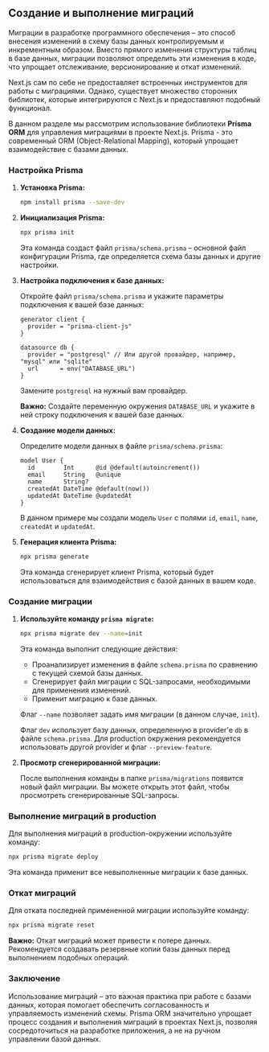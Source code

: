 ## Создание и выполнение миграций

Миграции в разработке программного обеспечения – это способ внесения изменений в схему базы данных контролируемым и инкрементным образом. Вместо прямого изменения структуры таблиц в базе данных, миграции позволяют определить эти изменения в коде, что упрощает отслеживание, версионирование и откат изменений.

Next.js сам по себе не предоставляет встроенных инструментов для работы с миграциями. Однако, существует множество сторонних библиотек, которые интегрируются с Next.js и предоставляют подобный функционал. 

В данном разделе мы рассмотрим использование библиотеки **Prisma ORM** для управления миграциями в проекте Next.js. Prisma - это современный ORM (Object-Relational Mapping), который упрощает взаимодействие с базами данных.

### Настройка Prisma

1. **Установка Prisma:**

    ```bash
    npm install prisma --save-dev
    ```
2. **Инициализация Prisma:**

    ```bash
    npx prisma init
    ```

    Эта команда создаст файл `prisma/schema.prisma` – основной файл конфигурации Prisma, где определяется схема базы данных и другие настройки.
3. **Настройка подключения к базе данных:**

    Откройте файл `prisma/schema.prisma` и укажите параметры подключения к вашей базе данных:

    ```prisma
    generator client {
      provider = "prisma-client-js"
    }

    datasource db {
      provider = "postgresql" // Или другой провайдер, например, "mysql" или "sqlite"
      url      = env("DATABASE_URL")
    }
    ```

    Замените `postgresql` на нужный вам провайдер. 

    **Важно:** Создайте переменную окружения `DATABASE_URL` и укажите в ней строку подключения к вашей базе данных.
4. **Создание модели данных:**

    Определите модели данных в файле `prisma/schema.prisma`:

    ```prisma
    model User {
      id        Int      @id @default(autoincrement())
      email     String   @unique
      name      String?
      createdAt DateTime @default(now())
      updatedAt DateTime @updatedAt
    }
    ```

    В данном примере мы создали модель `User` с полями `id`, `email`, `name`, `createdAt` и `updatedAt`. 
5. **Генерация клиента Prisma:**

    ```bash
    npx prisma generate
    ```

    Эта команда сгенерирует клиент Prisma, который будет использоваться для взаимодействия с базой данных в вашем коде.

### Создание миграции

1. **Используйте команду `prisma migrate`:**

    ```bash
    npx prisma migrate dev --name=init
    ```

    Эта команда выполнит следующие действия:

    - Проанализирует изменения в файле `schema.prisma` по сравнению с текущей схемой базы данных.
    - Сгенерирует файл миграции с SQL-запросами, необходимыми для применения изменений.
    - Применит миграцию к базе данных.

    Флаг `--name` позволяет задать имя миграции (в данном случае, `init`). 

    Флаг `dev` использует базу данных, определенную в provider'е `db` в файле `schema.prisma`. Для production окружения рекомендуется использовать другой provider и флаг `--preview-feature`.

2. **Просмотр сгенерированной миграции:**

    После выполнения команды в папке `prisma/migrations` появится новый файл миграции. Вы можете открыть этот файл, чтобы просмотреть сгенерированные SQL-запросы.

### Выполнение миграций в production

Для выполнения миграций в production-окружении используйте команду:

```bash
npx prisma migrate deploy
```

Эта команда применит все невыполненные миграции к базе данных.

### Откат миграций

Для отката последней примененной миграции используйте команду:

```bash
npx prisma migrate reset
```

**Важно:** Откат миграций может привести к потере данных. Рекомендуется создавать резервные копии базы данных перед выполнением подобных операций.

### Заключение

Использование миграций – это важная практика при работе с базами данных, которая помогает обеспечить согласованность и управляемость изменений схемы. Prisma ORM значительно упрощает процесс создания и выполнения миграций в проектах Next.js, позволяя сосредоточиться на разработке приложения, а не на ручном управлении базой данных.
